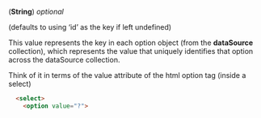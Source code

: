 <!-- optionValueKey -->
 (**String**) *optional*

 (defaults to using ‘id’ as the key if left undefined)

  This value represents the key in each option object (from the **dataSource** collection), which represents the value that uniquely identifies that option across the dataSource collection. 

  Think of it in terms of the value attribute of the html option tag (inside a select)
```html
  <select>
    <option value="?">
```
